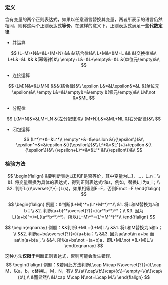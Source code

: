 ### 定义

含有变量的两个正则表达式，如果以任意语言替换其变量，两者所表示的语言仍然相同，则称这两个正则表达式**等价**。在这样的意义下，正则表达式满足一些**代数定律**

- 并运算

$$
(L+M)+N&=&L+(M+N) && &(结合律)&\\
L+M&=&M+L && &(交换律)&\\
L+L&=&L && &(幂等律)&\\
\empty+L&=&L+\empty&=&L &(单位元\empty)&\\
$$



- 连接运算

$$
(LM)N&=&L(MN) &&&(结合律)&\\
\epsilon L&=&L\epsilon&=&L &(单位元\epsilon)&\\
\empty L&=&L\empty&=&\empty &(零元\empty)&\\
LM\not &=&ML
$$

- 分配律

$$
L(M+N)&=&LM+LN &(左分配律)&\\
(M+N)L&=&ML+NL &(右分配律)&\\
$$

- 闭包运算

$$
(L^*)^*&=&L^*\\
\empty^*&=&\epsilon &(\{\epsilon\})&\\
\epsilon^*&=&\epsilon &(\{\epsilon\})&\\
L^*&=&L^{+}+\epsilon &(\{\epsilon\})&\\
(\epsilon+L)^*&=&L^* &(\{\epsilon\})&\\
$$

### 检验方法

$$
\begin{flalign}
&要判断表达式E和F是否等价，其中变量为L_1，…，L_n：\\
&1. 将变量替换为具体的表达式，得到正则表达式r和s，例如，替换L_i为a_i；\\
&2. 判断L(r)\overset{?}{=}L(s)，如果相等则E=F，否则E\not =F
\end{flalign}
$$

$$
\begin{flalign}
例题：&判断(L+M)^*=(L^*M^*)^*.\\
&1. 将L和M替换为a和b；\\
&2. 判断(a+b)^*\overset{?}{=}(a^*b^*)^*；\\
&3. 因为L((a+b)^*)=L((a^*b^*)^*)，所以(L+M)^*=(L^*M^*)^*\\
\end{flalign}
$$

$$
\begin{eqnarray}
例题：&&判断L+ML=(L+M)L.\\
&&1. 将L和M替换为a和b；\\
&&2. 判断a+ba\overset{?}{=}(a+b)a；\\
&&3. 因为aa\not\in a+ba 而aa\in(a+b)a；\\
&&4. 所以a+ba\not =(a+b)a，即L+ML\not =(L+M)L.\\
\end{eqnarray}
$$

这种方法**仅限于**判断正则表达式，否则可能会发生错误.
$$
\begin{flalign}
例题：&若用此方法判断L\cap M\cap N\overset{?}{=}L\cap M，以a，b，c替换L，M，N，有\\
&\{a\}\cap\{b\}\cap\{c\}=\empty=\{a\}\cap\{b\},\\
&而显然\\
&L\cap M\cap N\not=L\cap M.\\
\end{flalign}
$$
